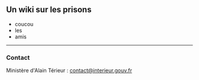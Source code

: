 ## Un wiki sur les prisons

* coucou
* les 
* amis

---
### Contact
Ministère d'Alain Térieur : contact@interieur.gouv.fr